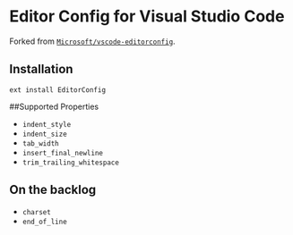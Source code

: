 # Editor Config for Visual Studio Code

Forked from [`Microsoft/vscode-editorconfig`](https://github.com/Microsoft/vscode-editorconfig).

## Installation

```
ext install EditorConfig
```

##Supported Properties

* `indent_style`
* `indent_size`
* `tab_width`
* `insert_final_newline`
* `trim_trailing_whitespace`

## On the backlog

* `charset`
* `end_of_line`
